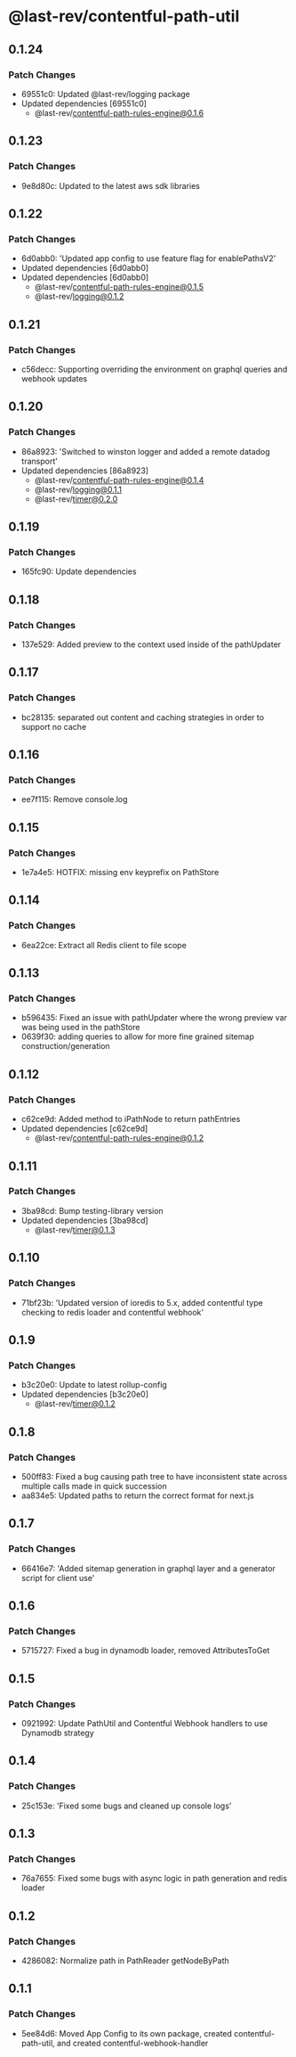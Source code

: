 # @last-rev/contentful-path-util

## 0.1.24

### Patch Changes

- 69551c0: Updated @last-rev/logging package
- Updated dependencies [69551c0]
  - @last-rev/contentful-path-rules-engine@0.1.6

## 0.1.23

### Patch Changes

- 9e8d80c: Updated to the latest aws sdk libraries

## 0.1.22

### Patch Changes

- 6d0abb0: 'Updated app config to use feature flag for enablePathsV2'
- Updated dependencies [6d0abb0]
- Updated dependencies [6d0abb0]
  - @last-rev/contentful-path-rules-engine@0.1.5
  - @last-rev/logging@0.1.2

## 0.1.21

### Patch Changes

- c56decc: Supporting overriding the environment on graphql queries and webhook updates

## 0.1.20

### Patch Changes

- 86a8923: 'Switched to winston logger and added a remote datadog transport'
- Updated dependencies [86a8923]
  - @last-rev/contentful-path-rules-engine@0.1.4
  - @last-rev/logging@0.1.1
  - @last-rev/timer@0.2.0

## 0.1.19

### Patch Changes

- 165fc90: Update dependencies

## 0.1.18

### Patch Changes

- 137e529: Added preview to the context used inside of the pathUpdater

## 0.1.17

### Patch Changes

- bc28135: separated out content and caching strategies in order to support no cache

## 0.1.16

### Patch Changes

- ee7f115: Remove console.log

## 0.1.15

### Patch Changes

- 1e7a4e5: HOTFIX: missing env keyprefix on PathStore

## 0.1.14

### Patch Changes

- 6ea22ce: Extract all Redis client to file scope

## 0.1.13

### Patch Changes

- b596435: Fixed an issue with pathUpdater where the wrong preview var was being used in the pathStore
- 0639f30: adding queries to allow for more fine grained sitemap construction/generation

## 0.1.12

### Patch Changes

- c62ce9d: Added method to iPathNode to return pathEntries
- Updated dependencies [c62ce9d]
  - @last-rev/contentful-path-rules-engine@0.1.2

## 0.1.11

### Patch Changes

- 3ba98cd: Bump testing-library version
- Updated dependencies [3ba98cd]
  - @last-rev/timer@0.1.3

## 0.1.10

### Patch Changes

- 71bf23b: 'Updated version of ioredis to 5.x, added contentful type checking to redis loader and contentful webhook'

## 0.1.9

### Patch Changes

- b3c20e0: Update to latest rollup-config
- Updated dependencies [b3c20e0]
  - @last-rev/timer@0.1.2

## 0.1.8

### Patch Changes

- 500ff83: Fixed a bug causing path tree to have inconsistent state across multiple calls made in quick succession
- aa834e5: Updated paths to return the correct format for next.js

## 0.1.7

### Patch Changes

- 66416e7: 'Added sitemap generation in graphql layer and a generator script for client use'

## 0.1.6

### Patch Changes

- 5715727: Fixed a bug in dynamodb loader, removed AttributesToGet

## 0.1.5

### Patch Changes

- 0921992: Update PathUtil and Contentful Webhook handlers to use Dynamodb strategy

## 0.1.4

### Patch Changes

- 25c153e: 'Fixed some bugs and cleaned up console logs'

## 0.1.3

### Patch Changes

- 76a7655: Fixed some bugs with async logic in path generation and redis loader

## 0.1.2

### Patch Changes

- 4286082: Normalize path in PathReader getNodeByPath

## 0.1.1

### Patch Changes

- 5ee84d6: Moved App Config to its own package, created contentful-path-util, and created contentful-webhook-handler
